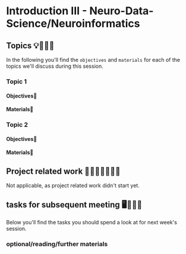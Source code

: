 # Introduction III - Neuro-Data-Science/Neuroinformatics


## Topics 💡👨🏻‍🏫 

In the following you'll find the `objectives` and `materials` for each of the topics we'll discuss during this session.

### Topic 1

#### Objectives📍

#### Materials📓


### Topic 2

#### Objectives📍

#### Materials📓

## Project related work 🥼🧑🏿‍🔬👩🏻‍🔬

Not applicable, as project related work didn't start yet.

## tasks for subsequent meeting 🖥️✍🏽📖

Below you'll find the tasks you should spend a look at for next week's session.    

### optional/reading/further materials